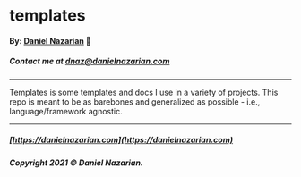 # templates
#### By: [Daniel Nazarian](https://danielnazarian) 🐧
##### Contact me at <dnaz@danielnazarian.com>

-------------------------------------------------------

Templates is some templates and docs I use in a variety of projects. This repo is meant to be as barebones and generalized as possible - i.e., language/framework agnostic.


-------------------------------------------------------
##### [https://danielnazarian.com](https://danielnazarian.com)
##### Copyright 2021 © Daniel Nazarian.